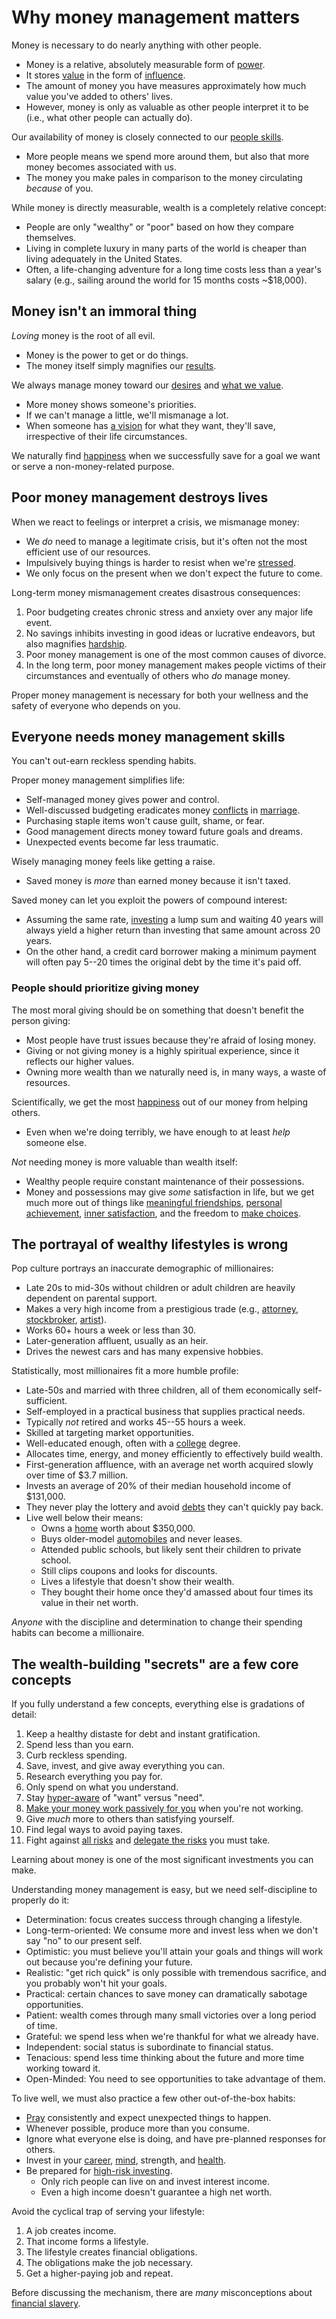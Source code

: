 
# Why money management matters

Money is necessary to do nearly anything with other people.

- Money is a relative, absolutely measurable form of [power](power-types.md).
- It stores [value](economics.md) in the form of [influence](people-3_respect.md).
- The amount of money you have measures approximately how much value you've added to others' lives.
- However, money is only as valuable as other people interpret it to be (i.e., what other people can actually do).

Our availability of money is closely connected to our [people skills](people-1_why.md).

- More people means we spend more around them, but also that more money becomes associated with us.
- The money you make pales in comparison to the money circulating *because* of you.

While money is directly measurable, wealth is a completely relative concept:

- People are only "wealthy" or "poor" based on how they compare themselves.
- Living in complete luxury in many parts of the world is cheaper than living adequately in the United States.
- Often, a life-changing adventure for a long time costs less than a year's salary (e.g., sailing around the world for 15 months costs ~$18,000).

## Money isn't an immoral thing

*Loving* money is the root of all evil.

- Money is the power to get or do things.
- The money itself simply magnifies our [results](results.md).

We always manage money toward our [desires](purpose.md) and [what we value](addiction-centers.md).

- More money shows someone's priorities.
- If we can't manage a little, we'll mismanage a lot.
- When someone has [a vision](success-3_goals.md) for what they want, they'll save, irrespective of their life circumstances.

We naturally find [happiness](mind-feelings-happiness.md) when we successfully save for a goal we want or serve a non-money-related purpose.

## Poor money management destroys lives

When we react to feelings or interpret a crisis, we mismanage money:

- We *do* need to manage a legitimate crisis, but it's often not the most efficient use of our resources.
- Impulsively buying things is harder to resist when we're [stressed](mind-feelings-happiness-stress.md).
- We only focus on the present when we don't expect the future to come.

Long-term money mismanagement creates disastrous consequences:

1. Poor budgeting creates chronic stress and anxiety over any major life event.
2. No savings inhibits investing in good ideas or lucrative endeavors, but also magnifies [hardship](hardship.md).
3. Poor money management is one of the most common causes of divorce.
4. In the long term, poor money management makes people victims of their circumstances and eventually of others who *do* manage money.

Proper money management is necessary for both your wellness and the safety of everyone who depends on you.

## Everyone needs money management skills

You can't out-earn reckless spending habits.

Proper money management simplifies life:

- Self-managed money gives power and control.
- Well-discussed budgeting eradicates money [conflicts](people-conflicts.md) in [marriage](relationships-marriage.md).
- Purchasing staple items won't cause guilt, shame, or fear.
- Good management directs money toward future goals and dreams.
- Unexpected events become far less traumatic.

Wisely managing money feels like getting a raise.

- Saved money is *more* than earned money because it isn't taxed.

Saved money can let you exploit the powers of compound interest:

- Assuming the same rate, [investing](money-investing.md) a lump sum and waiting 40 years will always yield a higher return than investing that same amount across 20 years.
- On the other hand, a credit card borrower making a minimum payment will often pay 5--20 times the original debt by the time it's paid off.

### People should prioritize giving money

The most moral giving should be on something that doesn't benefit the person giving:

- Most people have trust issues because they're afraid of losing money.
- Giving or not giving money is a highly spiritual experience, since it reflects our higher values.
- Owning more wealth than we naturally need is, in many ways, a waste of resources.

Scientifically, we get the most [happiness](mind-feelings-happiness.md) out of our money from helping others.

- Even when we're doing terribly, we have enough to at least *help* someone else.

*Not* needing money is more valuable than wealth itself:

- Wealthy people require constant maintenance of their possessions.
- Money and possessions may give *some* satisfaction in life, but we get much more out of things like [meaningful friendships](people-4_friends.md), [personal achievement](success-1_why.md), [inner satisfaction](mind-feelings-happiness-focus.md), and the freedom to [make choices](people-decisions.md).

## The portrayal of wealthy lifestyles is wrong

Pop culture portrays an inaccurate demographic of millionaires:

- Late 20s to mid-30s without children or adult children are heavily dependent on parental support.
- Makes a very high income from a prestigious trade (e.g., [attorney](legal-doctrines.md), [stockbroker](money-investing.md), [artist](creations.md)).
- Works 60+ hours a week or less than 30.
- Later-generation affluent, usually as an heir.
- Drives the newest cars and has many expensive hobbies.

Statistically, most millionaires fit a more humble profile:

- Late-50s and married with three children, all of them economically self-sufficient.
- Self-employed in a practical business that supplies practical needs.
- Typically *not* retired and works 45--55 hours a week.
- Skilled at targeting market opportunities.
- Well-educated enough, often with a [college](jobs-college.md) degree.
- Allocates time, energy, and money efficiently to effectively build wealth.
- First-generation affluence, with an average net worth acquired slowly over time of $3.7 million.
- Invests an average of 20% of their median household income of $131,000.
- They never play the lottery and avoid [debts](money-2_debt.md) they can't quickly pay back.
- Live well below their means:
  - Owns a [home](home-buy.md) worth about $350,000.
  - Buys older-model [automobiles](autos.md) and never leases.
  - Attended public schools, but likely sent their children to private school.
  - Still clips coupons and looks for discounts.
  - Lives a lifestyle that doesn't show their wealth.
  - They bought their home once they'd amassed about four times its value in their net worth.

*Anyone* with the discipline and determination to change their spending habits can become a millionaire.

## The wealth-building "secrets" are a few core concepts

If you fully understand a few concepts, everything else is gradations of detail:

1. Keep a healthy distaste for debt and instant gratification.
2. Spend less than you earn.
3. Curb reckless spending.
4. Save, invest, and give away everything you can.
5. Research everything you pay for.
6. Only spend on what you understand.
7. Stay [hyper-aware](awareness.md) of "want" versus "need".
8. [Make your money work passively for you](money-investing.md) when you're not working.
9. Give *much* more to others than satisfying yourself.
10. Find legal ways to avoid paying taxes.
11. Fight against [all risks](safety-riskmgmt.md) and [delegate the risks](money-insurance.md) you must take.

Learning about money is one of the most significant investments you can make.

Understanding money management is easy, but we need self-discipline to properly do it:

- Determination: focus creates success through changing a lifestyle.
- Long-term-oriented: We consume more and invest less when we don't say "no" to our present self.
- Optimistic: you must believe you'll attain your goals and things will work out because you're defining your future.
- Realistic: "get rich quick" is only possible with tremendous sacrifice, and you probably won't hit your goals.
- Practical: certain chances to save money can dramatically sabotage opportunities.
- Patient: wealth comes through many small victories over a long period of time.
- Grateful: we spend less when we're thankful for what we already have.
- Independent: social status is subordinate to financial status.
- Tenacious: spend less time thinking about the future and more time working toward it.
- Open-Minded: You need to see opportunities to take advantage of them.

To live well, we must also practice a few other out-of-the-box habits:

- [Pray](spiritual-exercises-prayer.md) consistently and expect unexpected things to happen.
- Whenever possible, produce more than you consume.
- Ignore what everyone else is doing, and have pre-planned responses for others.
- Invest in your [career](jobs-1_why.md), [mind](mind-memory.md), strength, and [health](body-4_health.md).
- Be prepared for [high-risk investing](money-investing.md).
  - Only rich people can live on and invest interest income.
  - Even a high income doesn't guarantee a high net worth.

Avoid the cyclical trap of serving your lifestyle:

1. A job creates income.
2. That income forms a lifestyle.
3. The lifestyle creates financial obligations.
4. The obligations make the job necessary.
5. Get a higher-paying job and repeat.

Before discussing the mechanism, there are *many* misconceptions about [financial slavery](money-2_debt.md).
